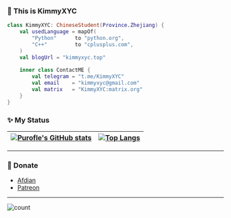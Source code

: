 ### :wave: This is KimmyXYC

```kotlin
class KimmyXYC: ChineseStudent(Province.Zhejiang) {
    val usedLanguage = mapOf(
        "Python"      to "python.org",
        "C++"         to "cplusplus.com",
    )
    val blogUrl = "kimmyxyc.top"
    
    inner class ContactME {
        val telegram = "t.me/KimmyXYC"
        val email    = "kimmyxyc@gmail.com"
        val matrix   = "KimmyXYC:matrix.org"
    }
}
```

### :sparkles: My Status
| [![Purofle's GitHub stats](https://github-readme-stats.vercel.app/api?username=KimmyXYC&show_icons=true&include_all_commits=true&theme=buefy&hide_border=true)](https://github.com/anuraghazra/github-readme-stats) | [![Top Langs](https://github-readme-stats.vercel.app/api/top-langs/?username=KimmyXYC&layout=compact&theme=buefy&hide_border=true)](https://github.com/anuraghazra/github-readme-stats) |
| ---------------- | ---------------- |

-----
### :sparkling_heart: Donate
 - [Afdian](https://afdian.net/@KimmyXYC)
 - [Patreon](https://patreon.com/kimmyxyc)
-----

![count](https://count.getloli.com/get/@KimmyXYC?theme=moebooru)
